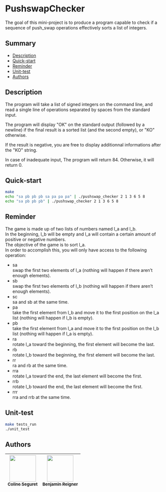 # PushswapChecker

The goal of this mini-project is to produce a program capable to check if a sequence of push_swap operations effectively sorts a list of integers.

## Summary
  - [Description](#description)
  - [Quick-start](#quick-start)
  - [Reminder](#reminder)
  - [Unit-test](#unit-test)
  - [Authors](#authors)

## Description

The program will take a list of signed integers on the command line, and read a single line of operations separated by spaces from the standard input.  

The program will display "OK" on the standard output (followed by a newline) if the final result is a sorted list (and the second empty), or "KO" otherwise.  

If the result is negative, you are free to display additionnal informations after the "KO" string.  

In case of inadequate input, The program will return 84. Otherwise, it will return 0.

## Quick-start

```bash
make
echo "sa pb pb pb sa pa pa pa" | ./pushswap_checker 2 1 3 6 5 8
echo "sa pb pb pb" | ./pushswap_checker 2 1 3 6 5 8
```

## Reminder

The game is made up of two lists of numbers named l_a and l_b.  
In the beginning, l_b will be empty and l_a will contain a certain amount of positive or negative numbers.  
The objective of the game is to sort l_a.  
In order to accomplish this, you will only have access to the following operation:

- sa  
    swap the first two elements of l_a (nothing will happen if there aren’t enough elements).
- sb  
    swap the first two elements of l_b (nothing will happen if there aren’t enough elements).
- sc  
    sa and sb at the same time.
- pa  
    take the first element from l_b and move it to the first position on the l_a list (nothing will happen if l_b is empty).
- pb  
    take the first element from l_a and move it to the first position on the l_b list (nothing will happen if l_a is empty).
- ra  
    rotate l_a toward the beginning, the first element will become the last.
- rb  
    rotate l_b toward the beginning, the first element will become the last.
- rr  
    ra and rb at the same time.
- rra  
    rotate l_a toward the end, the last element will become the first.
- rrb  
    rotate l_b toward the end, the last element will become the first.
- rrr  
    rra and rrb at the same time.

## Unit-test

```bash
make tests_run
./unit_test
```

## Authors

[<img src="https://github.com/Cleopha.png?size=85" width=85><br><sub>Coline Seguret</sub>](https://github.com/Cleopha) | [<img src="https://github.com/Breigner01.png?size=85" width=85><br><sub>Benjamin Reigner</sub>](https://github.com/Breigner01) 
| :---: | :---: |
